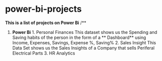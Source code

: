 # power-bi-projects
**This is a list of projects on Power Bi**
/**
  1.  **Power Bi**
     1. Personal Finances
     This dataset shows us the Spending and Saving habits of the person in the form of a ** Dashboard** using  Income, Expenses, Savings, Expense %, Saving%
     2. Sales Insight
     This Data Set shows us the Sales Insights of a Company that sells Periferal Electrical Parts 
     3. HR Analytics

